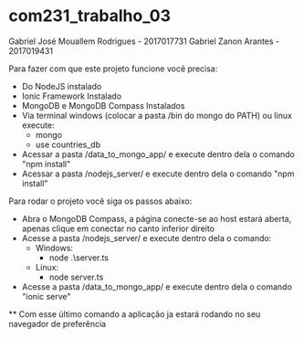 # com231_trabalho_03
Gabriel José Mouallem Rodrigues - 2017017731
Gabriel Zanon Arantes - 2017019431

Para fazer com que este projeto funcione você precisa:

- Do NodeJS instalado
- Ionic Framework Instalado
- MongoDB e MongoDB Compass Instalados
- Via terminal windows (colocar a pasta /bin do mongo do PATH) ou linux execute:
    - mongo
    - use countries_db
- Acessar a pasta /data_to_mongo_app/ e execute dentro dela o comando "npm install"
- Acessar a pasta /nodejs_server/ e execute dentro dela o comando "npm install"

Para rodar o projeto você siga os passos abaixo:

- Abra o MongoDB Compass, a página conecte-se ao host estará aberta, apenas clique em conectar no canto inferior direito
- Acesse a pasta /nodejs_server/ e execute dentro dela o comando:
    - Windows:
        - node .\server.ts
    - Linux:
        - node server.ts
- Acesse a pasta /data_to_mongo_app/ e execute dentro dela o comando "ionic serve"

** Com esse último comando a aplicação ja estará rodando no seu navegador de preferência
